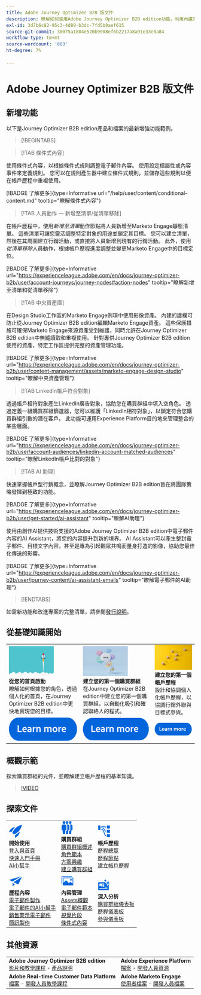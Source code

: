 ```yaml
---
title: Adobe Journey Optimizer B2B 版文件
description: 瞭解如何使用Adobe Journey Optimizer B2B edition功能，利用內建的創作AI和領先業界的自動化來協調帳戶和購買群組歷程。
exl-id: 3d7b6c82-95c3-4d89-b3dc-7fd5b0aef615
source-git-commit: 30075a1804e520b9908ef6b2217a8a91e33e0a84
workflow-type: tm+mt
source-wordcount: '683'
ht-degree: 7%

---
```


# Adobe Journey Optimizer B2B 版文件

## 新增功能

以下是Journey Optimizer B2B edition產品和檔案的最新增強功能範例。

>[!BEGINTABS]

>[!TAB 條件式內容]

使用條件式內容，以根據條件式規則調整電子郵件內容。 使用設定檔屬性或內容事件來定義規則。 您可以在規則產生器中建立條件式規則，並儲存這些規則以便在帳戶歷程中重複使用。

[!BADGE 了解更多]{type=Informative url="/help/user/content/conditional-content.md" tooltip="瞭解條件式內容"}

>[!TAB 人員動作 — 新增至清單/從清單移除]

在帳戶歷程中，使用&#x200B;_新增至清單_&#x200B;動作節點將人員新增至Marketo Engage靜態清單。 這些清單可讓您靈活調整特定對象的用途並鎖定其目標。 您可以建立清單，然後在其周圍建立行銷活動，或直接將人員新增到現有的行銷活動。 此外，使用&#x200B;_從清單移除_&#x200B;人員動作，根據帳戶歷程進度調整並變更Marketo Engage中的目標定位。

[!BADGE 了解更多]{type=Informative url="https://experienceleague.adobe.com/en/docs/journey-optimizer-b2b/user/account-journeys/journey-nodes#action-nodes" tooltip="瞭解新增至清單和從清單移除"}

>[!TAB 中央資產庫]

在Design Studio工作區的Marketo Engage例項中使用影像資產。 內建的護欄可防止從Journey Optimizer B2B edition編輯Marketo Engage資產。 這些保護措施可確保Marketo Engage來源資產受到維護，同時允許在Journey Optimizer B2B edition中無縫讀取和重複使用。 針對專供Journey Optimizer B2B edition使用的資產，特定工作區提供完整的資產管理功能。

[!BADGE 了解更多]{type=Informative url="https://experienceleague.adobe.com/en/docs/journey-optimizer-b2b/user/content-management/assets/marketo-engage-design-studio" tooltip="瞭解中央資產管理"}

>[!TAB LinkedIn帳戶符合對象]

透過帳戶相符對象產生LinkedIn廣告對象，協助您在購買群組中填入空角色。 透過定義一組購買群組篩選器，您可以維護「LinkedIn相符對象」，以鎖定符合您購買群組引數的潛在客戶。 此功能可運用Experience Platform目的地來管理整合的某些層面。

[!BADGE 了解更多]{type=Informative url="https://experienceleague.adobe.com/en/docs/journey-optimizer-b2b/user/account-audiences/linkedin-account-matched-audiences" tooltip="瞭解LinkedIn帳戶比對的對象"}

>[!TAB AI 助理]

快速掌握帳戶型行銷概念，並瞭解Journey Optimizer B2B edition旨在將團隊策略發揮到極致的功能。

[!BADGE 了解更多]{type=Informative url="https://experienceleague.adobe.com/en/docs/journey-optimizer-b2b/user/get-started/ai-assistant" tooltip="瞭解AI助理"}

使用由創作AI提供技術支援的Adobe Journey Optimizer B2B edition中電子郵件內容的AI Assistant，將您的內容提升到新的境界。 AI Assistant可以產生整封電子郵件、目標文字內容，甚至是專為引起觀眾共鳴而量身打造的影像，協助您最佳化傳送的影響。

[!BADGE 了解更多]{type=Informative url="https://experienceleague.adobe.com/en/docs/journey-optimizer-b2b/user/journey-content/ai-assistant-emails" tooltip="瞭解電子郵件的AI助理"}

>[!ENDTABS]

如需新功能和改進專案的完整清單，請參閱[發行說明](../user/release-notes/release-notes.md)。<!-- Stay up-to-date with the latest changes in our documentation by visiting the [documentation updates page](using/rn/documentation-updates.md).-->

## 從基礎知識開始

<table style="table-layout:fixed">
  <tr style="border: 0;">
    <td>
    <a href="home-page.md"><img width="120px" src="./assets/launch.png" alt="產品使用情況啟動"></a>
    <div><strong>從您的首頁啟動</strong><br/>瞭解如何根據您的角色，透過個人化的首頁，在Journey Optimizer B2B edition中更快地實現您的目標。</div>
    </td>
      <td>
    <a href="buying-groups/buying-groups-overview.md"><img width="120px" src="./assets/communication.png" alt="購買群組"></a>
    <div><strong>建立您的第一個購買群組</strong><br/>在Journey Optimizer B2B edition中建立您的第一個購買群組，以自動化吸引和確認聯絡人的程式。</div>
    </td>
    <td>
    <a href="journeys/journey-overview.md"><img width="120px" src="./assets/flow.png" alt="帳戶歷程"></a>
    <div><strong>建立您的第一個帳戶歷程</strong><br/>設計和協調個人化帳戶歷程，以協調行銷外聯與目標式參與。 
    </div>
    </td>
  </tr>
  <tr style="border: 0;">
    <td align="center"><a href="home-page.md"><img src="../assets/learn-more.svg" alt="了解更多"></a></td>
    <td align="center"><a href="buying-groups/buying-groups-overview.md"><img src="../assets/learn-more.svg" alt="了解更多"></a></td>
    <td align="center"><a href="journeys/journey-overview.md"><img src="../assets/learn-more.svg" alt="了解更多"></a></td>
    </tr>
</table>

## 概觀示範

探索購買群組的元件，並瞭解建立帳戶歷程的基本知識。

>[!VIDEO](https://video.tv.adobe.com/v/3432054?quality=12)

## 探索文件

<table style="table-layout:auto">
  <tr style="border: 0;">
    <td>
      <img src="../assets/do-not-localize/icon-quick-start.svg" width="35px" alt="開始使用"><br/>
      <strong>開始使用</strong><br/><a href="home-page.md">登入與首頁</a><br/><a href="./start/get-started.md">快速入門手冊</a> <br/><a href="./start/ai-assistant.md">AI小幫手</a>
    </td>
    <!--
    <td>
      <img src="../assets/do-not-localize/icon-configure.svg" width="35px"><br/>
      <strong>Configuration<br/>administration</strong><br/><a href="using/configuration/channel-surfaces.md">Channel surfaces</a> - <a href="using/configuration/about-data-sources-events-actions.md">Configure journeys</a>  - <a href="using/administration/permissions-overview.md">Access control</a> - <a href="using/administration/sandboxes.md">Sandboxes management</a>
    </td> -->
    <td>
      <img src="../assets/do-not-localize/icon_audience.svg" width="35px" alt="購買群組"><br/>
      <strong>購買群組</strong><br/><a href="./buying-groups/buying-groups-overview.md">購買群組概述</a><br/><a href="./buying-groups/buying-groups-role-templates.md">角色範本</a><br/><a href="./buying-groups/solution-interests.md">方案興趣</a><br/><a href="./buying-groups/buying-groups-create.md">建立購買群組</a>
    </td>
    <td>
      <img src="../assets/do-not-localize/icon-paths.svg" width="35px" alt="帳戶歷程"><br/>
      <strong>帳戶歷程</strong><br/><a href="./journeys/journey-overview.md">歷程總覽</a><br/><a href="./journeys/journey-nodes.md">歷程節點</a><br/><a href="./journeys/journey-overview.md#create-an-account-journey">建立帳戶歷程</a>
    </td>
  </tr>
  <tr style="border: 0;">
    <td>
      <img src="../assets/do-not-localize/icon-campaign.svg" width="35px" alt="歷程內容"><br/>
      <strong>歷程內容</strong><br/><a href="./content/email-authoring.md">電子郵件製作</a><br/><a href="./content/ai-assistant-emails.md">電子郵件的AI小幫手</a><br/><a href="./content/sales-alert-email.md">銷售警示電子郵件</a><br/><a href="./content/sms-authoring.md">簡訊製作</a>
    </td>
        <td>
      <img src="../assets/do-not-localize/icon_assets.svg" width="35px" alt="內容管理"><br/>
      <strong>內容管理</strong><br/><a href="./content/assets-overview.md">Assets概觀</a><br/><a href="./content/email-templates.md">電子郵件範本</a><br/><a href="./content/fragments.md">視覺片段</a><br/><a href="./content/conditional-content.md">條件式內容</a>
    </td>
    <td>
      <img src="../assets/do-not-localize/icon-offer.svg" width="35px" alt="見解和儀表板"><br/>
      <strong>深入分析</strong><br/><a href="./dashboards/buying-groups-dashboard.md">購買群組儀表板</a><br/><a href="./dashboards/journeys-dashboard.md">歷程儀表板</a><br/><a href="./dashboards/engagement-dashboard.md">參與儀表板</a>
    </td>

</tr>
</table>

## 其他資源

<table style="table-layout:fixed"><tr style="border: 0;">
<tr><td><strong>Adobe Journey Optimizer B2B edition</strong><br/>
<a href="https://experienceleague.adobe.com/en/docs/journey-optimizer-b2b-learn/tutorials/overview" target="_blank">影片和教學課程</a> - <a href="https://helpx.adobe.com/legal/product-descriptions/adobe-journey-optimizer-b2b.html" target="_blank">產品說明</a> <!-- - <a href="https://www.adobe.com/content/dam/cc/en/security/pdfs/AJO_SecurityOverview.pdf" target="_blank">Security overview (PDF)</a> - <a href="https://developer.adobe.com/journey-optimizer-apis/" target="_blank">APIs reference</a> - <a href="https://experienceleague.adobe.com/tools/ajo-schemas/schema-dictionary.html" target="_blank">Journey Optimizer Schema Dictionary</a> -->
</td>
<td><strong>Adobe Experience Platform</strong><br/>
<a href="https://experienceleague.adobe.com/en/docs/experience-platform/landing/home" target="_blank">檔案</a> - <a href="https://business.adobe.com/products/experience-platform/documentation-and-developer-resources.html" target="_blank">開發人員資源</a>
</td></tr>
<tr><td><strong>Adobe Real-time Customer Data Platform</strong><br/>
<a href="https://experienceleague.adobe.com/zh-hant/docs/experience-platform/rtcdp/home" target="_blank">檔案</a> - <a href="https://experienceleague.adobe.com/en/docs/platform-learn/getting-started-for-data-architects-and-data-engineers/overview" target="_blank">開發人員教學課程</a>
</td><td><strong>Adobe Marketo Engage</strong><br/>
<a href="https://experienceleague.adobe.com/zh-hant/docs/marketo/using/home" target="_blank">使用者檔案</a> - <a href="https://experienceleague.adobe.com/en/docs/marketo-developer/marketo/home" target="_blank">開發人員檔案</a>
</td>
</tr></table>

